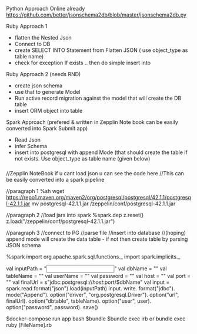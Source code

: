 

Python Approach Online already
https://github.com/better/jsonschema2db/blob/master/jsonschema2db.py

Ruby Approach 1
 - flatten the Nested Json
 - Connect to DB
 - create SELECT INTO Statement from Flatten JSON ( use object_type as
   table name)
 - check for exception If exists .. then do simple insert into

Ruby Approach 2 (needs RND)
 - create json schema
 - use that to generate Model
 - Run active record migration against the model that will create the DB
   table
 - insert ORM object into table

Spark Approach (prefered & written in Zepplin Note book can be easily
converted into Spark Submit app)
 - Read Json
 - infer Schema
 - insert into postgresql with append Mode (that should create the table
   if not exists. Use object_type as table name (given below)

###

//Zepplin NoteBook if u cant load json u can see the code here
//This can be easily converted into a spark pipeline


//paragraph 1
%sh
wget https://repo1.maven.org/maven2/org/postgresql/postgresql/42.1.1/postgresql-42.1.1.jar
mv postgresql-42.1.1.jar /zeppelin/conf/postgresql-42.1.1.jar



//paragraph 2
//load jars into spark
%spark.dep
z.reset()
z.load("/zeppelin/conf/postgresql-42.1.1.jar")


//paragraph 3
//connect to PG
//parse file
//insert into database
//(hoping) append mode will create the data table - if not then create table by parsing JSON schema

%spark
import org.apache.spark.sql.functions._
import spark.implicits._

val inputPath = "<input path where the json data resides>"
val dbName = "<name of psql database>"
val tableName = "<name of the table in the database>"
val userName = "<psql userName>"
val password = "<psql password>"
val host = "<postgres host ip>"
val port = "<postgres port>"
val finalUrl = s"jdbc:postgresql://$host:$port/$dbName"
val input = spark.read.format("json").load(inputPath)
input.
    write.
    format("jdbc").
    mode("Append").
    option("driver", "org.postgresql.Driver").
    option("url", finalUrl).
    option("dbtable", tableName).
    option("user", user).
    option("password", password).
    save()            
            



$docker-compose run app bash
$bundle
$bundle exec irb or bundle exec ruby [FileName].rb
